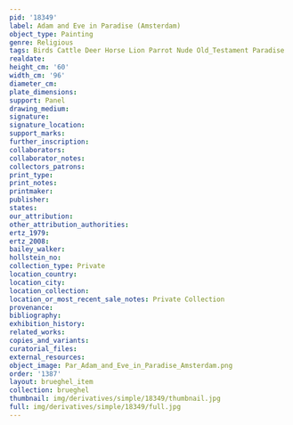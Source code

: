 ```yaml
---
pid: '18349'
label: Adam and Eve in Paradise (Amsterdam)
object_type: Painting
genre: Religious
tags: Birds Cattle Deer Horse Lion Parrot Nude Old_Testament Paradise
realdate: 
height_cm: '60'
width_cm: '96'
diameter_cm: 
plate_dimensions: 
support: Panel
drawing_medium: 
signature: 
signature_location: 
support_marks: 
further_inscription: 
collaborators: 
collaborator_notes: 
collectors_patrons: 
print_type: 
print_notes: 
printmaker: 
publisher: 
states: 
our_attribution: 
other_attribution_authorities: 
ertz_1979: 
ertz_2008: 
bailey_walker: 
hollstein_no: 
collection_type: Private
location_country: 
location_city: 
location_collection: 
location_or_most_recent_sale_notes: Private Collection
provenance: 
bibliography: 
exhibition_history: 
related_works: 
copies_and_variants: 
curatorial_files: 
external_resources: 
object_image: Par_Adam_and_Eve_in_Paradise_Amsterdam.png
order: '1387'
layout: brueghel_item
collection: brueghel
thumbnail: img/derivatives/simple/18349/thumbnail.jpg
full: img/derivatives/simple/18349/full.jpg
---
```

